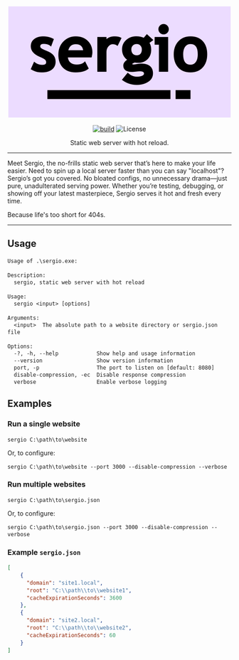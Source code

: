 <div align="center">

![sergio](https://github.com/eastcitysoftware/sergio/blob/assets/sergio.png?raw=true)

[![build](https://github.com/eastcitysoftware/sergio/actions/workflows/build.yml/badge.svg)](https://github.com/eastcitysoftware/sergio/actions/workflows/build.yml)
![License](https://img.shields.io/github/license/eastcitysoftware/sergio)

Static web server with hot reload.
</div>

---

Meet Sergio, the no-frills static web server that’s here to make your life easier. Need to spin up a local server faster than you can say "localhost"? Sergio’s got you covered. No bloated configs, no unnecessary drama—just pure, unadulterated serving power. Whether you’re testing, debugging, or showing off your latest masterpiece, Sergio serves it hot and fresh every time.

Because life's too short for 404s.

---

## Usage

```shell
Usage of .\sergio.exe:

Description:
  sergio, static web server with hot reload

Usage:
  sergio <input> [options]

Arguments:
  <input>  The absolute path to a website directory or sergio.json file

Options:
  -?, -h, --help            Show help and usage information
  --version                 Show version information
  port, -p                  The port to listen on [default: 8080]
  disable-compression, -ec  Disable response compression
  verbose                   Enable verbose logging
```

## Examples

### Run a single website

```shell
sergio C:\path\to\website
```

Or, to configure:

```shell
sergio C:\path\to\website --port 3000 --disable-compression --verbose
```

### Run multiple websites

```shell
sergio C:\path\to\sergio.json
```

Or, to configure:

```shell
sergio C:\path\to\sergio.json --port 3000 --disable-compression --verbose
```

### Example `sergio.json`

```json
[
    {
      "domain": "site1.local",
      "root": "C:\\path\\to\\website1",
      "cacheExpirationSeconds": 3600
    },
    {
      "domain": "site2.local",
      "root": "C:\\path\\to\\website2",
      "cacheExpirationSeconds": 60
    }
]

```
